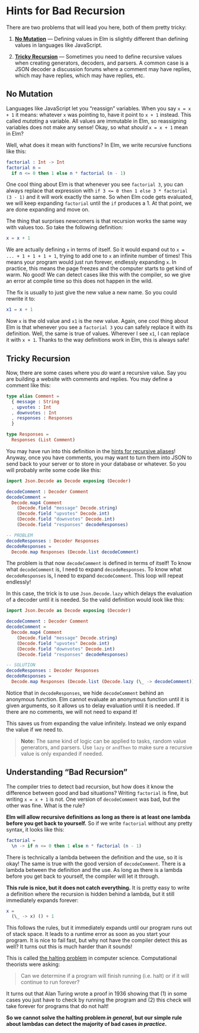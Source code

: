 
# Hints for Bad Recursion

There are two problems that will lead you here, both of them pretty tricky:

  1. [**No Mutation**](#no-mutation) &mdash; Defining values in Elm is slightly different than defining values in languages like JavaScript.

  2. [**Tricky Recursion**](#tricky-recursion) &mdash; Sometimes you need to define recursive values when creating generators, decoders, and parsers. A common case is a JSON decoder a discussion forums where a comment may have replies, which may have replies, which may have replies, etc.


## No Mutation

Languages like JavaScript let you “reassign” variables. When you say `x = x + 1` it means: whatever `x` was pointing to, have it point to `x + 1` instead. This called *mutating* a variable. All values are immutable in Elm, so reassigning variables does not make any sense! Okay, so what *should* `x = x + 1` mean in Elm?

Well, what does it mean with functions? In Elm, we write recursive functions like this:

```elm
factorial : Int -> Int
factorial n =
  if n <= 0 then 1 else n * factorial (n - 1)
```

One cool thing about Elm is that whenever you see `factorial 3`, you can always replace that expression with `if 3 <= 0 then 1 else 3 * factorial (3 - 1)` and it will work exactly the same. So when Elm code gets evaluated, we will keep expanding `factorial` until the `if` produces a 1. At that point, we are done expanding and move on.

The thing that surprises newcomers is that recursion works the same way with values too. So take the following definition:

```elm
x = x + 1
```

We are actually defining `x` in terms of itself. So it would expand out to `x = ... + 1 + 1 + 1 + 1`, trying to add one to `x` an infinite number of times! This means your program would just run forever, endlessly expanding `x`. In practice, this means the page freezes and the computer starts to get kind of warm. No good! We can detect cases like this with the compiler, so we give an error at compile time so this does not happen in the wild.

The fix is usually to just give the new value a new name. So you could rewrite it to:

```elm
x1 = x + 1
```

Now `x` is the old value and `x1` is the new value. Again, one cool thing about Elm is that whenever you see a `factorial 3` you can safely replace it with its definition. Well, the same is true of values. Wherever I see `x1`, I can replace it with `x + 1`. Thanks to the way definitions work in Elm, this is always safe!


## Tricky Recursion

Now, there are some cases where you *do* want a recursive value. Say you are building a website with comments and replies. You may define a comment like this:

```elm
type alias Comment =
  { message : String
  , upvotes : Int
  , downvotes : Int
  , responses : Responses
  }

type Responses =
  Responses (List Comment)
```

You may have run into this definition in the [hints for recursive aliases](recursive-alias.md)! Anyway, once you have comments, you may want to turn them into JSON to send back to your server or to store in your database or whatever. So you will probably write some code like this:

```elm
import Json.Decode as Decode exposing (Decoder)

decodeComment : Decoder Comment
decodeComment =
  Decode.map4 Comment
    (Decode.field "message" Decode.string)
    (Decode.field "upvotes" Decode.int)
    (Decode.field "downvotes" Decode.int)
    (Decode.field "responses" decodeResponses)

-- PROBLEM
decodeResponses : Decoder Responses
decodeResponses =
  Decode.map Responses (Decode.list decodeComment)
```

The problem is that now `decodeComment` is defined in terms of itself! To know what `decodeComment` is, I need to expand `decodeResponses`. To know what `decodeResponses` is, I need to expand `decodeComment`. This loop will repeat endlessly!

In this case, the trick is to use `Json.Decode.lazy` which delays the evaluation of a decoder until it is needed. So the valid definition would look like this:

```elm
import Json.Decode as Decode exposing (Decoder)

decodeComment : Decoder Comment
decodeComment =
  Decode.map4 Comment
    (Decode.field "message" Decode.string)
    (Decode.field "upvotes" Decode.int)
    (Decode.field "downvotes" Decode.int)
    (Decode.field "responses" decodeResponses)

-- SOLUTION
decodeResponses : Decoder Responses
decodeResponses =
  Decode.map Responses (Decode.list (Decode.lazy (\_ -> decodeComment)))
```

Notice that in `decodeResponses`, we hide `decodeComment` behind an anonymous function. Elm cannot evaluate an anonymous function until it is given arguments, so it allows us to delay evaluation until it is needed. If there are no comments, we will not need to expand it!

This saves us from expanding the value infinitely. Instead we only expand the value if we need to.

> **Note:** The same kind of logic can be applied to tasks, random value generators, and parsers. Use `lazy` or `andThen` to make sure a recursive value is only expanded if needed.


## Understanding “Bad Recursion”

The compiler tries to detect bad recursion, but how does it know the difference between good and bad situations? Writing `factorial` is fine, but writing `x = x + 1` is not. One version of `decodeComment` was bad, but the other was fine. What is the rule?

**Elm will allow recursive definitions as long as there is at least one lambda before you get back to yourself.** So if we write `factorial` without any pretty syntax, it looks like this:

```elm
factorial =
  \n -> if n <= 0 then 1 else n * factorial (n - 1)
```

There is technically a lambda between the definition and the use, so it is okay! The same is true with the good version of `decodeComment`. There is a lambda between the definition and the use. As long as there is a lambda before you get back to yourself, the compiler will let it through.

**This rule is nice, but it does not catch everything.** It is pretty easy to write a definition where the recursion is hidden behind a lambda, but it still immediately expands forever:

```elm
x =
  (\_ -> x) () + 1
```

This follows the rules, but it immediately expands until our program runs out of stack space. It leads to a runtime error as soon as you start your program. It is nice to fail fast, but why not have the compiler detect this as well? It turns out this is much harder than it sounds!

This is called [the halting problem](https://en.wikipedia.org/wiki/Halting_problem) in computer science. Computational theorists were asking:

> Can we determine if a program will finish running (i.e. halt) or if it will continue to run forever?

It turns out that Alan Turing wrote a proof in 1936 showing that (1) in some cases you just have to check by running the program and (2) this check will take forever for programs that do not halt!

**So we cannot solve the halting problem *in general*, but our simple rule about lambdas can detect the majority of bad cases *in practice*.**
